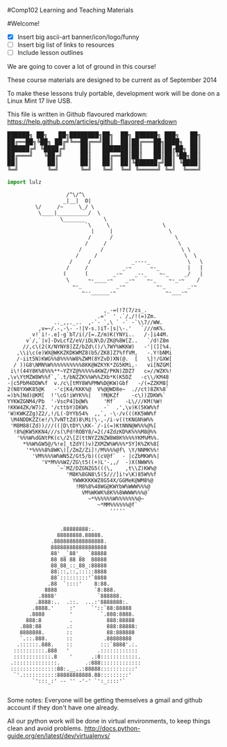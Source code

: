 #Comp102 Learning and Teaching Materials

#Welcome!

- [x] Insert big ascii-art banner/icon/logo/funny
- [ ] Insert big list of links to resources
- [ ] Include lesson outlines

We are going to cover a lot of ground in this course!

These course materials are designed to be current as of September 2014

To make these lessons truly portable, development work will be done on a Linux Mint 17 live USB.

This file is written in Github flavoured markdown: https://help.github.com/articles/github-flavored-markdown 

<pre>
██████╗ ██╗   ██╗████████╗██╗  ██╗ ██████╗ ███╗   ██╗
██╔══██╗╚██╗ ██╔╝╚══██╔══╝██║  ██║██╔═══██╗████╗  ██║
██████╔╝ ╚████╔╝    ██║   ███████║██║   ██║██╔██╗ ██║
██╔═══╝   ╚██╔╝     ██║   ██╔══██║██║   ██║██║╚██╗██║
██║        ██║      ██║   ██║  ██║╚██████╔╝██║ ╚████║
╚═╝        ╚═╝      ╚═╝   ╚═╝  ╚═╝ ╚═════╝ ╚═╝  ╚═══╝
</pre>


```python
import lulz
```

```
                   /^\/^\
                  _|__|  O|
         \/     /~     \_/ \
          \____|__________/  \
                 \_______      \
                         `\     \                 \
                           |     |                  \
                          /      /                    \
                         /     /                       \
                       /      /                         \ \
                      /     /                            \  \
                    /     /             _----_            \   \
                   /     /           _-~      ~-_         |   |
                  (      (        _-~    _--_    ~-_     _/   |
                   \      ~-____-~    _-~    ~-_    ~-_-~    /
                     ~-_           _-~          ~-_       _-~
                        ~--______-~                ~-___-~
```

```

                               ,_-=(!7(7/zs_.
                             .='  ' .`/,/!(=)Zm.
               .._,,._..  ,-`- `,\ ` -` -`\\7//WW.
          ,v=~/.-,-\- -!|V-s.)iT-|s|\-.'   `///mK%.
        v!`i!-.e]-g`bT/i(/[=.Z/m)K(YNYi..   /-]i44M.
      v`/,`|v]-DvLcfZ/eV/iDLN\D/ZK@%8W[Z..   `/d!Z8m
     //,c\(2(X/NYNY8]ZZ/bZd\()/\7WY%WKKW)   -'|(][%4.
   ,\\i\c(e)WX@WKKZKDKWMZ8(b5/ZK8]Z7%ffVM,   -.Y!bNMi
   /-iit5N)KWG%%8%%%%W8%ZWM(8YZvD)XN(@.  [   \]!/GXW[
  / ))G8\NMN%W%%%%%%%%%%8KK@WZKYK*ZG5KMi,-   vi[NZGM[
 i\!(44Y8K%8%%%**~YZYZ@%%%%%4KWZ/PKN)ZDZ7   c=//WZK%!
,\v\YtMZW8W%%f`,`.t/bNZZK%%W%%ZXb*K(K5DZ   -c\\/KM48
-|c5PbM4DDW%f  v./c\[tMY8W%PMW%D@KW)Gbf   -/(=ZZKM8[
2(N8YXWK85@K   -'c|K4/KKK%@  V%@@WD8e~  .//ct)8ZK%8`
=)b%]Nd)@KM[  !'\cG!iWYK%%|   !M@KZf    -c\))ZDKW%`
YYKWZGNM4/Pb  '-VscP4]b@W%     'Mf`   -L\///KM(%W!
!KKW4ZK/W7)Z. '/cttbY)DKW%     -`  .',\v)K(5KW%%f
'W)KWKZZg)Z2/,!/L(-DYYb54%  ,,`, -\-/v(((KK5WW%f
 \M4NDDKZZ(e!/\7vNTtZd)8\Mi!\-,-/i-v((tKNGN%W%%
 'M8M88(Zd))///((|D\tDY\\KK-`/-i(=)KtNNN@W%%%@%[
  !8%@KW5KKN4///s(\Pd!ROBY8/=2(/4ZdzKD%K%%%M8@%%
   '%%%W%dGNtPK(c\/2\[Z(ttNYZ2NZW8W8K%%%%YKM%M%%.
     *%%W%GW5@/%!e]_tZdY()v)ZXMZW%W%%%*5Y]K%ZK%8[
      '*%%%%8%8WK\)[/ZmZ/Zi]!/M%%%%@f\ \Y/NNMK%%!
        'VM%%%%W%WN5Z/Gt5/b)((cV@f`  - |cZbMKW%%|
           'V*M%%%WZ/ZG\t5((+)L'-,,/  -)X(NWW%%
                `~`MZ/DZGNZG5(((\,    ,t\\Z)KW%@
                   'M8K%8GN8\5(5///]i!v\K)85W%%f
                     YWWKKKKWZ8G54X/GGMeK@WM8%@
                      !M8%8%48WG@KWYbW%WWW%%%@
                        VM%WKWK%8K%%8WWWW%%%@`
                          ~*%%%%%%W%%%%%%%@~
                             ~*MM%%%%%%@f`
                                 '''''
```

```

                 .88888888:. 
                88888888.88888. 
              .8888888888888888. 
              888888888888888888 
              88' _`88'_  `88888 
              88 88 88 88  88888 
              88_88_::_88_:88888 
              88:::,::,:::::8888 
              88`:::::::::'`8888 
             .88  `::::'    8:88. 
            8888            `8:888. 
          .8888'             `888888. 
         .8888:..  .::.  ...:'8888888:. 
        .8888.'     :'     `'::`88:88888 
       .8888        '         `.888:8888. 
      888:8         .           888:88888 
    .888:88        .:           888:88888: 
    8888888.       ::           88:888888 
    `.::.888.      ::          .88888888 
   .::::::.888.    ::         :::`8888'.:. 
  ::::::::::.888   '         .:::::::::::: 
  ::::::::::::.8    '      .:8::::::::::::. 
 .::::::::::::::.        .:888::::::::::::: 
 :::::::::::::::88:.__..:88888:::::::::::' 
  `'.:::::::::::88888888888.88:::::::::' 
        `':::_:' -- '' -'-' `':_::::'` 


```

Some notes:
Everyone will be getting themselves a gmail and github account if they don't have one already.

All our python work will be done in virtual environments, to keep things clean and avoid problems. http://docs.python-guide.org/en/latest/dev/virtualenvs/